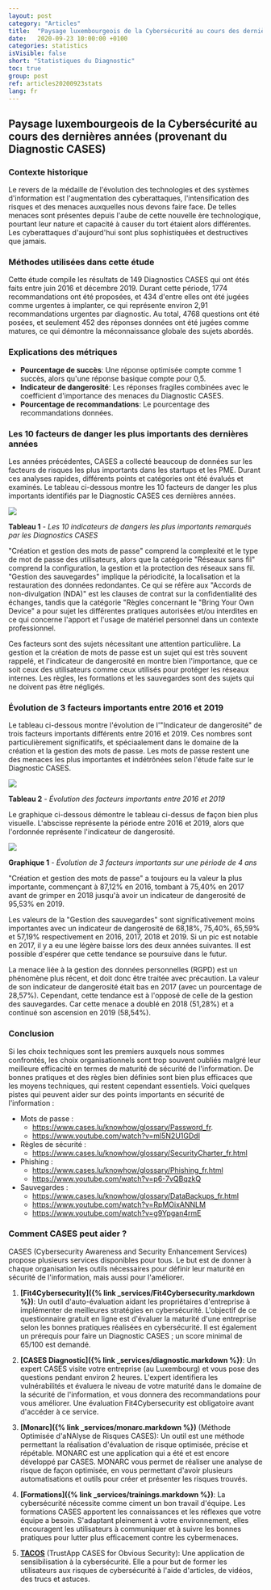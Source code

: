 ```yaml
---
layout: post
category: "Articles"
title:  "Paysage luxembourgeois de la Cybersécurité au cours des dernières années"
date:   2020-09-23 10:00:00 +0100
categories: statistics
isVisible: false
short: "Statistiques du Diagnostic"
toc: true
group: post
ref: articles20200923stats
lang: fr
---
```


## Paysage luxembourgeois de la Cybersécurité au cours des dernières années (provenant du Diagnostic CASES)

### Contexte historique

Le revers de la médaille de l'évolution des technologies et des systèmes d'information est l'augmentation des cyberattaques, l'intensification des risques et des menaces auxquelles nous devons faire face. De telles menaces sont présentes depuis l'aube de cette nouvelle ère technologique, pourtant leur nature et capacité à causer du tort étaient alors différentes. Les cyberattaques d'aujourd'hui sont plus sophistiquées et destructives que jamais. 

###  Méthodes utilisées dans cette étude

Cette étude compile les résultats de 149 Diagnostics CASES qui ont étés faits entre juin 2016 et décembre 2019. Durant cette période, 1774 recommandations ont été proposées, et 434 d'entre elles ont été jugées comme urgentes à implanter, ce qui représente environ 2,91 recommandations urgentes par diagnostic. Au total, 4768 questions ont été posées, et seulement 452 des réponses données ont été jugées comme matures, ce qui démontre la méconnaissance globale des sujets abordés.

### Explications des métriques

* __Pourcentage de succès__: 	Une réponse optimisée compte comme 1 succès, alors qu'une réponse basique compte pour 0,5.
* __Indicateur de dangerosité__: 	Les réponses fragiles combinées avec le coefficient d'importance des menaces du Diagnostic CASES. 
* __Pourcentage de recommandations__: 	Le pourcentage des recommandations données.

### Les 10 facteurs de danger les plus importants des dernières années

Les années précédentes, CASES a collecté beaucoup de données sur les facteurs de risques les plus importants dans les startups et les PME. Durant ces analyses rapides, différents points et catégories ont été évalués et examinés. Le tableau ci-dessous montre les 10 facteurs de danger les plus importants identifiés par le Diagnostic CASES ces dernières années.

<img src="{% link assets/img/2020/TabDiagnosticStats.png %}" style="max-width: 100%;" />
			
**Tableau 1** - *Les 10 indicateurs de dangers les plus importants remarqués par les Diagnostics CASES*

"Création et gestion des mots de passe" comprend la complexité et le type de mot de passe des utilisateurs, alors que la catégorie "Réseaux sans fil" comprend la configuration, la gestion et la protection des réseaux sans fil. "Gestion des sauvegardes" implique la périodicité, la localisation et la restauration des données redondantes. Ce qui se réfère aux "Accords de non-divulgation (NDA)" est les clauses de contrat sur la confidentialité des échanges, tandis que la catégorie "Règles concernant le "Bring Your Own Device" a pour sujet les différentes pratiques autorisées et/ou interdites en ce qui concerne l'apport et l'usage de matériel personnel dans un contexte professionnel. 

Ces facteurs sont des sujets nécessitant une attention particulière. La gestion et la création de mots de passe est un sujet qui est très souvent rappelé, et l'indicateur de dangerosité en montre bien l'importance, que ce soit ceux des utilisateurs comme ceux utilisés pour protéger les réseaux internes. Les règles, les formations et les sauvegardes sont des sujets qui ne doivent pas être négligés. 

### Évolution de 3 facteurs importants entre 2016 et 2019

Le tableau ci-dessous montre l'évolution de l'"Indicateur de dangerosité"  de trois facteurs importants différents entre 2016 et 2019. Ces nombres sont particulièrement significatifs, et spéciaalement dans le domaine de la création et la gestion des mots de passe. Les mots de passe restent une des menaces les plus importantes et indétrônées selon l'étude faite sur le Diagnostic CASES.

<img src="{% link assets/img/2020/TabDiagnosticStats_2.png %}" style="max-width: 100%;" />

**Tableau 2** - *Évolution des facteurs importants entre 2016 et 2019*

Le graphique ci-dessous démontre le tableau ci-dessus de façon bien plus visuelle. L'abscisse représente la période entre 2016 et 2019, alors que l'ordonnée représente l'indicateur de dangerosité. 

<img src="{% link assets/img/2020/GraphDiagnosticStats.png %}" style="max-width: 100%;" />

**Graphique 1** - *Évolution de 3 facteurs importants sur une période de 4 ans*

"Création et gestion des mots de passe" a toujours eu la valeur la plus importante, commençant à 87,12% en 2016, tombant à 75,40% en 2017 avant de grimper en 2018 jusqu'à avoir un indicateur de dangerosité de 95,53% en 2019. 

Les valeurs de la "Gestion des sauvegardes" sont significativement moins importantes avec un indicateur de dangerosité de 68,18%, 75,40%, 65,59% et 57,19% respectivement en 2016, 2017, 2018 et 2019. Si un pic est notable en 2017, il y a eu une légère baisse lors des deux années suivantes. Il est possible d'espérer que cette tendance se poursuive dans le futur. 

La menace liée à la gestion des données personnelles (RGPD) est un phénomène plus récent, et doit donc être traitée avec précaution. La valeur de son indicateur de dangerosité était bas en 2017 (avec un pourcentage de 28,57%). Cependant, cette tendance est à l'opposé de celle de la gestion des sauvegardes. Car cette menace a doublé en 2018 (51,28%) et a continué son ascension en 2019 (58,54%). 

### Conclusion

Si les choix techniques sont les premiers auxquels nous sommes confrontés, les choix organisationnels sont trop souvent oubliés malgré leur meilleure efficacité en termes de maturité de sécurité de l'information. De bonnes pratiques et des règles bien définies sont bien plus efficaces que les moyens techniques, qui restent cependant essentiels. Voici quelques pistes qui peuvent aider sur des points importants en sécurité de l'information : 
- Mots de passe : 
	- https://www.cases.lu/knowhow/glossary/Password_fr.
	- https://www.youtube.com/watch?v=ml5N2U1GDdI
- Règles de sécurité : 
	- https://www.cases.lu/knowhow/glossary/SecurityCharter_fr.html
- Phishing :
	- https://www.cases.lu/knowhow/glossary/Phishing_fr.html
	- https://www.youtube.com/watch?v=p6-7vQBqzkQ
- Sauvegardes : 
	- https://www.cases.lu/knowhow/glossary/DataBackups_fr.html
	- https://www.youtube.com/watch?v=RpMOixANNLM
	- https://www.youtube.com/watch?v=g9Ypgan4rmE

### Comment CASES peut aider ?

CASES (Cybersecurity Awareness and Security Enhancement Services) propose plusieurs services disponibles pour tous. Le but est de donner à chaque organisation les outils nécessaires pour définir leur maturité en sécurité de l'information, mais aussi pour l'améliorer.

1.	**[Fit4Cybersecurity]({% link _services/Fit4Cybersecurity.markdown %})**: Un outil d'auto-évaluation aidant les propriétaires d'entreprise à implémenter de meilleures stratégies en cybersécurité. L'objectif de ce questionnaire gratuit en ligne est d'évaluer la maturité d'une entreprise selon les bonnes pratiques réalisées en cybersécurité. Il est également un prérequis pour faire un Diagnostic CASES ; un score minimal de 65/100 est demandé.

2.	**[CASES Diagnostic]({% link _services/diagnostic.markdown %})**: Un expert CASES visite votre entreprise (au Luxembourg) et vous pose des questions pendant environ 2 heures. L'expert identifiera les vulnérabilités et évaluera le niveau de votre maturité dans le domaine de la sécurité de l'information, et vous donnera des recommandations pour vous améliorer. Une évaluation Fit4Cybersecurity est obligatoire avant d'accéder à ce service.  

3.	**[Monarc]({% link _services/monarc.markdown %})** (Méthode Optimisée d'aNAlyse de Risques CASES): Un outil est une méthode permettant la réalisation d'évaluation de risque optimisée, précise et répétable. MONARC est une application qui a été et est encore développé par CASES. MONARC vous permet de réaliser une analyse de risque de façon optimisée, en vous permettant d'avoir plusieurs automatisations et outils pour créer et présenter les risques trouvés.

4.	**[Formations]({% link _services/trainings.markdown %})**: La cybersécurité nécessite comme ciment un bon travail d'équipe. Les formations CASES apportent les connaissances et les réflexes que votre équipe a besoin. S'adaptant pleinement à votre environnement, elles encouragent les utilisateurs à communiquer et à suivre les bonnes pratiques pour lutter plus efficacement contre les cybermenaces.

5. **[TACOS](https://tacos.cases.lu/)** (TrustApp CASES for Obvious Security): Une application de sensibilisation à la cybersécurité. Elle a pour but de former les utilisateurs aux risques de cybersécurité à l'aide d'articles, de vidéos, des trucs et astuces.
